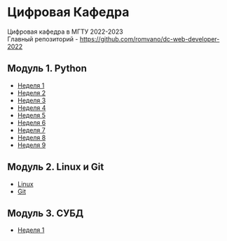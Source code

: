 # Цифровая Кафедра

Цифровая кафедра в МГТУ 2022-2023  
Главный репозиторий - <https://github.com/romvano/dc-web-developer-2022>  

## Модуль 1. Python

* [Неделя 1](01-python/week-1/)
* [Неделя 2](01-python/week-2/)
* [Неделя 3](01-python/week-3/)
* [Неделя 4](01-python/week-4/)
* [Неделя 5](01-python/week-5/)
* [Неделя 6](01-python/week-6/)
* [Неделя 7](01-python/week-7/)
* [Неделя 8](01-python/week-8/)
* [Неделя 9](01-python/week-9-bonus/)  

## Модуль 2. Linux и Git
  
* [Linux](02-linux_and_git/Linux%20commands.pdf)
* [Git](02-linux_and_git/Git%20commands.pdf)

## Модуль 3. СУБД

* [Неделя 1](03-databases/week-1/)
